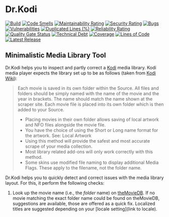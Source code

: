 # Dr.Kodi

[![Build](https://github.com/drrename/drkodi/actions/workflows/build.yml/badge.svg)](https://github.com/drrename/drrename/actions/workflows/build.yml)
[![Code Smells](https://sonarcloud.io/api/project_badges/measure?project=DrRename_drkodi&metric=code_smells)](https://sonarcloud.io/summary/new_code?id=DrRename_drkodi)
[![Maintainability Rating](https://sonarcloud.io/api/project_badges/measure?project=DrRename_drkodi&metric=sqale_rating)](https://sonarcloud.io/summary/new_code?id=DrRename_drkodi)
[![Security Rating](https://sonarcloud.io/api/project_badges/measure?project=DrRename_drkodi&metric=security_rating)](https://sonarcloud.io/summary/new_code?id=DrRename_drkodi)
[![Bugs](https://sonarcloud.io/api/project_badges/measure?project=DrRename_drkodi&metric=bugs)](https://sonarcloud.io/summary/new_code?id=DrRename_drkodi)
[![Vulnerabilities](https://sonarcloud.io/api/project_badges/measure?project=DrRename_drkodi&metric=vulnerabilities)](https://sonarcloud.io/summary/new_code?id=DrRename_drkodi)
[![Duplicated Lines (%)](https://sonarcloud.io/api/project_badges/measure?project=DrRename_drkodi&metric=duplicated_lines_density)](https://sonarcloud.io/summary/new_code?id=DrRename_drkodi)
[![Reliability Rating](https://sonarcloud.io/api/project_badges/measure?project=DrRename_drkodi&metric=reliability_rating)](https://sonarcloud.io/summary/new_code?id=DrRename_drkodi)
[![Quality Gate Status](https://sonarcloud.io/api/project_badges/measure?project=DrRename_drkodi&metric=alert_status)](https://sonarcloud.io/dashboard?id=DrRename_drkodi)
[![Technical Debt](https://sonarcloud.io/api/project_badges/measure?project=DrRename_drkodi&metric=sqale_index)](https://sonarcloud.io/summary/new_code?id=DrRename_drkodi)
[![Coverage](https://sonarcloud.io/api/project_badges/measure?project=DrRename_drkodi&metric=coverage)](https://sonarcloud.io/summary/new_code?id=DrRename_drkodi)
[![Lines of Code](https://sonarcloud.io/api/project_badges/measure?project=DrRename_drkodi&metric=ncloc)](https://sonarcloud.io/summary/new_code?id=DrRename_drkodi)
[![Latest Release](https://img.shields.io/github/release/drkodi/drkodi.svg)](https://github.com/drrename/drkodi/releases/latest)

## Minimalistic Media Library Tool

Dr.Kodi helps you to inspect and partly correct a [Kodi](https://kodi.tv/) media library.
Kodi media player expects the library set up to be as follows (taken from [Kodi Wiki](https://kodi.wiki/view/Naming_video_files/Movies)):

> Each movie is saved in its own folder within the Source.
All files and folders should be simply named with the name of the movie and the year in brackets. The name should match the name shown at the scraper site.
> Each movie file is placed into its own folder which is then added to your Source.
> + Placing movies in their own folder allows saving of local artwork and NFO files alongside the movie file.
> + You have the choice of using the Short or Long name format for the artwork. See: Local Artwork
> + Using this method will provide the safest and most accurate scrape of your media collection.
> + Most library related add-ons will only work correctly with this method.
> + Some skins use modified file naming to display additional Media Flags. These apply to the filename, not the folder name.

Dr.Kodi helps you to quickly detect and correct issues with the media library layout. For this, it perform the following checks:

1. Look up the movie name (i.e., the *folder* name) on [theMovieDB](https://www.themoviedb.org/). If no movie matching the exact folder name could be found on theMovieDB, suggestions are available, those are offered as a quick fix. Localized titles are suggested depending on your [locale setting](link to locale).

